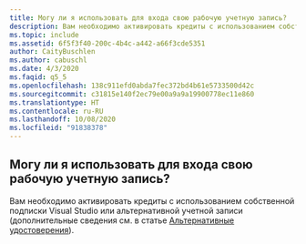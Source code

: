 ```yaml
---
title: Могу ли я использовать для входа свою рабочую учетную запись?
description: Вам необходимо активировать кредиты с использованием собственной подписки Visual Studio или альтернативной учетной записи (дополнительные сведения...
ms.topic: include
ms.assetid: 6f5f3f40-200c-4b4c-a442-a66f3cde5351
author: CaityBuschlen
ms.author: cabuschl
ms.date: 4/3/2020
ms.faqid: q5_5
ms.openlocfilehash: 138c911efd0abda7fec372bd4b61e5733500d42c
ms.sourcegitcommit: c31815e140f2ec79e00a9a9a19900778ec11e860
ms.translationtype: HT
ms.contentlocale: ru-RU
ms.lasthandoff: 10/08/2020
ms.locfileid: "91838378"
---
```

## <a name="can-i-use-my-work-account-to-sign-in"></a>Могу ли я использовать для входа свою рабочую учетную запись?

Вам необходимо активировать кредиты с использованием собственной подписки Visual Studio или альтернативной учетной записи (дополнительные сведения см. в статье [Альтернативные удостоверения](../../../../vs-alternate-identity.md)).